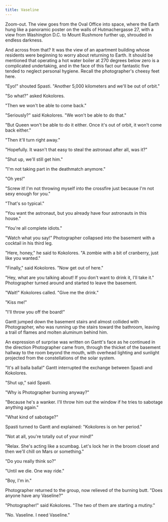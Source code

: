 ```yaml
---
title: Vaseline
---
```



Zoom-out. The view goes from the Oval Office into space, where the Earth hung like a panoramic poster on the walls of Hutmachergasse 27, with a view from Washington D.C. to Mount Rushmore further up, shrouded in endless darkness.

And across from that? It was the view of an apartment building whose residents were beginning to worry about returning to Earth. It should be mentioned that operating a hot water boiler at 270 degrees below zero is a complicated undertaking, and in the face of this fact our fantastic five tended to neglect personal hygiene. Recall the photographer's cheesy feet here.

"Eyo!" shouted Spasti. "Another 5,000 kilometers and we'll be out of orbit."

"So what?" asked Kokolores.

"Then we won't be able to come back."

"Seriously?" said Kokolores. "We won't be able to do that."

"But Queen won't be able to do it either. Once it's out of orbit, it won't come back either." 

"Then it'll turn right away." 

"Hopefully. It wasn't that easy to steal the astronaut after all, was it?" 

"Shut up, we'll still get him." 

"I'm not taking part in the deathmatch anymore." 

"Oh yes!" 

"Screw it! I'm not throwing myself into the crossfire just because I'm not sexy enough for you."

"That's so typical." 

"You want the astronaut, but you already have four astronauts in this house." 

"You're all complete idiots." 

"Watch what you say!" Photographer collapsed into the basement with a cocktail in his third leg. 

"Here, honey," he said to Kokolores. "A zombie with a bit of cranberry, just like you wanted." 

"Finally," said Kokolores. "Now get out of here." 

"Hey, what are you talking about! If you don't want to drink it, I'll take it." Photographer turned around and started to leave the basement.

"Wait!" Kokolores called. "Give me the drink."

"Kiss me!"

"I'll throw you off the board!"

Gantt jumped down the basement stairs and almost collided with Photographer, who was running up the stairs toward the bathroom, leaving a trail of flames and molten aluminum behind him.

An expression of surprise was written on Gantt's face as he continued in the direction Photographer came from, through the thicket of the basement hallway to the room beyond the mouth, with overhead lighting and sunlight projected from the constellations of the solar system.

"It's all balla balla!" Gantt interrupted the exchange between Spasti and Kokolores.

"Shut up," said Spasti.

"Why is Photographer burning anyway?"

"Because he's a wanker. I'll throw him out the window if he tries to sabotage anything again."

"What kind of sabotage?"

Spasti turned to Gantt and explained: "Kokolores is on her period."

"Not at all, you're totally out of your mind!"

"Relax. She's acting like a scumbag. Let's lock her in the broom closet and then we'll chill on Mars or something."

"Do you really think so?"

"Until we die. One way ride."

"Boy, I'm in."

Photographer returned to the group, now relieved of the burning butt. "Does anyone have any Vaseline?"

"Photographer!" said Kokolores. "The two of them are starting a mutiny."

"No. Vaseline. I need Vaseline."